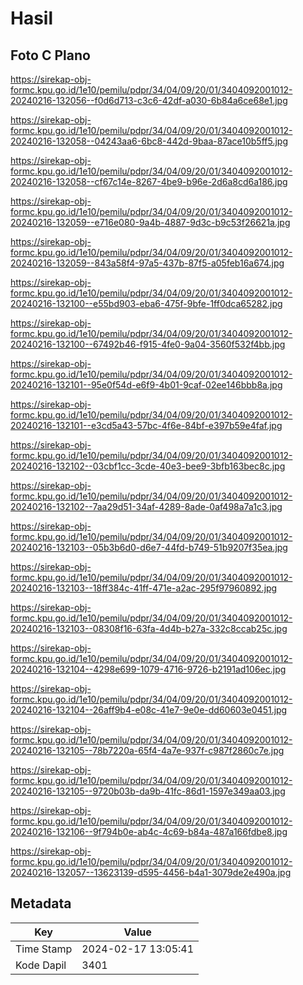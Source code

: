 # Hasil

## Foto C Plano

https://sirekap-obj-formc.kpu.go.id/1e10/pemilu/pdpr/34/04/09/20/01/3404092001012-20240216-132056--f0d6d713-c3c6-42df-a030-6b84a6ce68e1.jpg

https://sirekap-obj-formc.kpu.go.id/1e10/pemilu/pdpr/34/04/09/20/01/3404092001012-20240216-132058--04243aa6-6bc8-442d-9baa-87ace10b5ff5.jpg

https://sirekap-obj-formc.kpu.go.id/1e10/pemilu/pdpr/34/04/09/20/01/3404092001012-20240216-132058--cf67c14e-8267-4be9-b96e-2d6a8cd6a186.jpg

https://sirekap-obj-formc.kpu.go.id/1e10/pemilu/pdpr/34/04/09/20/01/3404092001012-20240216-132059--e716e080-9a4b-4887-9d3c-b9c53f26621a.jpg

https://sirekap-obj-formc.kpu.go.id/1e10/pemilu/pdpr/34/04/09/20/01/3404092001012-20240216-132059--843a58f4-97a5-437b-87f5-a05feb16a674.jpg

https://sirekap-obj-formc.kpu.go.id/1e10/pemilu/pdpr/34/04/09/20/01/3404092001012-20240216-132100--e55bd903-eba6-475f-9bfe-1ff0dca65282.jpg

https://sirekap-obj-formc.kpu.go.id/1e10/pemilu/pdpr/34/04/09/20/01/3404092001012-20240216-132100--67492b46-f915-4fe0-9a04-3560f532f4bb.jpg

https://sirekap-obj-formc.kpu.go.id/1e10/pemilu/pdpr/34/04/09/20/01/3404092001012-20240216-132101--95e0f54d-e6f9-4b01-9caf-02ee146bbb8a.jpg

https://sirekap-obj-formc.kpu.go.id/1e10/pemilu/pdpr/34/04/09/20/01/3404092001012-20240216-132101--e3cd5a43-57bc-4f6e-84bf-e397b59e4faf.jpg

https://sirekap-obj-formc.kpu.go.id/1e10/pemilu/pdpr/34/04/09/20/01/3404092001012-20240216-132102--03cbf1cc-3cde-40e3-bee9-3bfb163bec8c.jpg

https://sirekap-obj-formc.kpu.go.id/1e10/pemilu/pdpr/34/04/09/20/01/3404092001012-20240216-132102--7aa29d51-34af-4289-8ade-0af498a7a1c3.jpg

https://sirekap-obj-formc.kpu.go.id/1e10/pemilu/pdpr/34/04/09/20/01/3404092001012-20240216-132103--05b3b6d0-d6e7-44fd-b749-51b9207f35ea.jpg

https://sirekap-obj-formc.kpu.go.id/1e10/pemilu/pdpr/34/04/09/20/01/3404092001012-20240216-132103--18ff384c-41ff-471e-a2ac-295f97960892.jpg

https://sirekap-obj-formc.kpu.go.id/1e10/pemilu/pdpr/34/04/09/20/01/3404092001012-20240216-132103--08308f16-63fa-4d4b-b27a-332c8ccab25c.jpg

https://sirekap-obj-formc.kpu.go.id/1e10/pemilu/pdpr/34/04/09/20/01/3404092001012-20240216-132104--4298e699-1079-4716-9726-b2191ad106ec.jpg

https://sirekap-obj-formc.kpu.go.id/1e10/pemilu/pdpr/34/04/09/20/01/3404092001012-20240216-132104--26aff9b4-e08c-41e7-9e0e-dd60603e0451.jpg

https://sirekap-obj-formc.kpu.go.id/1e10/pemilu/pdpr/34/04/09/20/01/3404092001012-20240216-132105--78b7220a-65f4-4a7e-937f-c987f2860c7e.jpg

https://sirekap-obj-formc.kpu.go.id/1e10/pemilu/pdpr/34/04/09/20/01/3404092001012-20240216-132105--9720b03b-da9b-41fc-86d1-1597e349aa03.jpg

https://sirekap-obj-formc.kpu.go.id/1e10/pemilu/pdpr/34/04/09/20/01/3404092001012-20240216-132106--9f794b0e-ab4c-4c69-b84a-487a166fdbe8.jpg

https://sirekap-obj-formc.kpu.go.id/1e10/pemilu/pdpr/34/04/09/20/01/3404092001012-20240216-132057--13623139-d595-4456-b4a1-3079de2e490a.jpg


## Metadata

| Key        | Value               |
| ---------- | ------------------- |
| Time Stamp | 2024-02-17 13:05:41 |
| Kode Dapil | 3401                |



